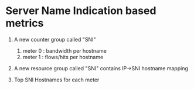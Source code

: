 Server Name Indication based metrics
====================================

1. A new counter group called "SNI" 
    1. meter 0 : bandwidth  per hostname
	2. meter 1 : flows/hits per hostname

2. A new resource group called "SNI" contains IP->SNI hostname mapping 

3. Top SNI Hostnames for each meter


